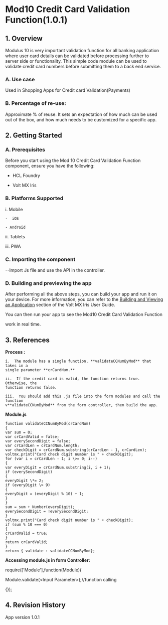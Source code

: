 

# **Mod10 Credit Card Validation Function(1.0.1)**

## 1\. Overview

Modulus 10 is very important validation function for all banking application
where user card details can be validated before processing further to server
side or functionality. This simple code module can be used to validate credit
card numbers before submitting them to a back end service.

### A. Use case

 Used in Shopping Apps for Credit card Validation(Payments)

### B.  Percentage of re-use:

Approximate % of reuse. It sets an expectation of how much can be used out of
the box, and how much needs to be customized for a specific app.

## 2. Getting Started

### A. Prerequisites

Before you start using the Mod 10 Credit Card Validation Function component,
ensure you have the following:

-   HCL Foundry

-   Volt MX Iris

### B.  Platforms Supported

i. Mobile

    -  iOS

    - Android

ii. Tablets

iii. PWA

### C. Importing the component

 --Import Js file and use the API in the controller.

### D. Building and previewing the app

After performing all the above steps, you can build your app and run it on your
device. For more information, you can refer to the [Building and Viewing an
Application](https://opensource.hcltechsw.com/volt-mx-docs/docs/documentation/Iris/iris_user_guide/Content/Cloud_Build_in_VoltMX_Iris.html#cloud)
section of the Volt MX Iris User Guide.

You can then run your app to see the Mod10 Credit Card Validation Function

work in real time.

## 

## 3. References

**Process :**

    i.  The module has a single function, **validateCCNumByMod** that takes in a
    single parameter **crCardNum.**

    ii.  If the credit card is valid, the function returns true. Otherwise, the
    function returns false.

    iii.  You should add this .js file into the form modules and call the function
    v**alidateCCNumByMod** from the form controller, then build the app.

**Module.js**

    function validateCCNumByMod(crCardNum)
    { 
    var sum = 0; 
    var crCardValid = false;  
    var everySecondDigit = false;
    var crCardLen = crCardNum.length;
    var checkDigit = crCardNum.substring(crCardLen - 1, crCardLen); 
    voltmx.print("Card check digit number is " + checkDigit);
    for (var i = crCardLen - 1; i \>= 0; i--)
    {  
    var everyDigit = crCardNum.substring(i, i + 1); 
    if (everySecondDigit)
    {  
    everyDigit \*= 2; 
    if (everyDigit \> 9)
    { 
    everyDigit = (everyDigit % 10) + 1; 
    } 
    } 
    sum = sum + Number(everyDigit);  
    everySecondDigit = !everySecondDigit; 
    }  
    voltmx.print("Card check digit number is " + checkDigit);  
    if (sum % 10 === 0)
    { 
    crCardValid = true; 
    } 
    return crCardValid;
    } 
    return { validate : validateCCNumByMod};



**Accessing module.js in form Controller:**

require(['Module'],function(Module){

Module.validate(\<Input Parameter\>);//function calling

{});

## 4. Revision History

App version 1.0.1
